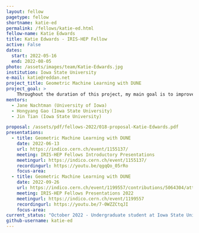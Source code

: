 ```yaml
---
layout: fellow
pagetype: fellow
shortname: katie-ed
permalink: /fellows/katie-ed.html
fellow-name: Katie Edwards
title: Katie Edwards - IRIS-HEP Fellow
active: False
dates:
  start: 2022-05-16
  end: 2022-08-05
photo: /assets/images/team/Katie-Edwards.jpg
institution: Iowa State University
e-mail: katie@reddan.net
project_title: Geometric Machine Learning with DUNE
project_goal: >
    Throughout the duration of this project, my main goal is to improve tracking algorithms used in geometric machine learning experiments for the DUNE project. In addition, I will compare the DUNE results found from geometric machine learning and compare them with results using CNN reconstruction.
mentors:
  - Jane Nachtman (University of Iowa)
  - Hongyang Gao (Iowa State University)
  - Jin Tian (Iowa State University)

proposal: /assets/pdf/fellows-2022/018-proposal-Katie-Edwards.pdf
presentations:
  - title: Geometric Machine Learning with DUNE
    date: 2022-06-13
    url: https://indico.cern.ch/event/1155137/
    meeting: IRIS-HEP Fellows Introductory Presentations
    meetingurl: https://indico.cern.ch/event/1155137/
    recordingurl: https://youtu.be/qgqQo_05rRo
    focus-area:
  - title: Geometric Machine Learning with DUNE
    date: 2022-09-26
    url: https://indico.cern.ch/event/1199557/contributions/5064304/attachments/2516262/4326110/Katie%20Edwards%20-%20Optimization%20of%20Machine%20Learning%20Algorithms.pdf
    meeting: IRIS-HEP Fellows Presentations 2022
    meetingurl: https://indico.cern.ch/event/1199557
    recordingurl: https://youtu.be/7-0WZZCtqJI
    focus-area:
current_status: "October 2022 - Undergraduate student at Iowa State University"
github-username: katie-ed
---
```

